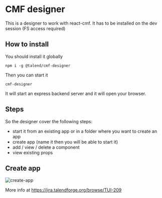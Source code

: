 # CMF designer

This is a designer to work with react-cmf.
It has to be installed on the dev session (FS access required)

## How to install

You should install it globally

```
npm i -g @talend/cmf-designer
```

Then you can start it

```
cmf-designer
```

It will start an express backend server and it will open your browser.

## Steps

So the designer cover the following steps:

* start it from an existing app or in a folder where you want to create an app
* create app (name it then you will be able to start it)
* add / view / delete a component
* view existing props

## Create app

![create-app](http://www.plantuml.com/plantuml/svg/RP0x3y8m38Jt_8hRcAhk6QeYgav834mTGs8W8e-gSVlxINW8K5bzvy_dQnEhYMVlH4SBgWOT9Ni9D4aSHWgehz5JRMYfMJaAHhnrL0_p8h6tYQ6SWnh7jCRidDKtRBR65CC6fvavXZ-SFavU8YXFQyZPPdwHe891ca_UyXUYmH0bdWdbH4fpfVrP3B58_L52vo5JmL0I_V6vyT8_Ltx_MtMHuyEyHgBDvbpR7G00 "create-app")

More info at https://jira.talendforge.org/browse/TUI-209
